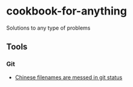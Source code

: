 # cookbook-for-anything
Solutions to any type of problems

## Tools
### Git
* [Chinese filenames are messed in git status](docs/git-status-mess-chinese-filenames.md)

